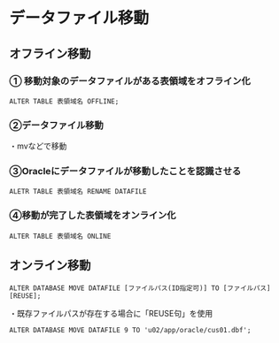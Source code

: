 # データファイル移動
## オフライン移動
### ① 移動対象のデータファイルがある表領域をオフライン化
`ALTER TABLE 表領域名 OFFLINE;`
### ②データファイル移動
・mvなどで移動
### ③Oracleにデータファイルが移動したことを認識させる
`ALETR TABLE 表領域名 RENAME DATAFILE`
### ④移動が完了した表領域をオンライン化
`ALTER TABLE 表領域名 ONLINE`
## オンライン移動

`ALTER DATABASE MOVE DATAFILE [ファイルパス(ID指定可)] TO [ファイルパス]  [REUSE];`

・既存ファイルパスが存在する場合に「REUSE句」を使用

`ALTER DATABASE MOVE DATAFILE 9 TO 'u02/app/oracle/cus01.dbf';`

